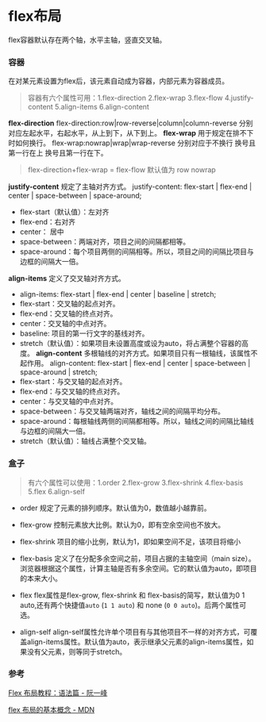 # flex布局

flex容器默认存在两个轴，水平主轴，竖直交叉轴。

### 容器

在对某元素设置为flex后，该元素自动成为容器，内部元素为容器成员。

> 容器有六个属性可用：1.flex-direction 2.flex-wrap 3.flex-flow 4.justify-content 5.align-items 6.align-content

**flex-direction**
flex-direction:row|row-reverse|column|column-reverse
分别对应左起水平，右起水平，从上到下，从下到上。
**flex-wrap**
用于规定在排不下时如何换行。
flex-wrap:nowrap|wrap|wrap-reverse
分别对应于不换行 换号且第一行在上 换号且第一行在下。

> flex-direction+flex-wrap = flex-flow
> 默认值为 row nowrap

**justify-content**
规定了主轴对齐方式。
justify-content: flex-start | flex-end | center | space-between | space-around;

- flex-start（默认值）：左对齐
- flex-end：右对齐
- center： 居中
- space-between：两端对齐，项目之间的间隔都相等。
- space-around：每个项目两侧的间隔相等。所以，项目之间的间隔比项目与边框的间隔大一倍。

**align-items**
定义了交叉轴对齐方式。

- align-items: flex-start | flex-end | center | baseline | stretch;
- flex-start：交叉轴的起点对齐。
- flex-end：交叉轴的终点对齐。
- center：交叉轴的中点对齐。
- baseline: 项目的第一行文字的基线对齐。
- stretch（默认值）：如果项目未设置高度或设为auto，将占满整个容器的高度。
  **align-content**
  多根轴线的对齐方式。如果项目只有一根轴线，该属性不起作用。
  align-content: flex-start | flex-end | center | space-between | space-around | stretch;
- flex-start：与交叉轴的起点对齐。
- flex-end：与交叉轴的终点对齐。
- center：与交叉轴的中点对齐。
- space-between：与交叉轴两端对齐，轴线之间的间隔平均分布。
- space-around：每根轴线两侧的间隔都相等。所以，轴线之间的间隔比轴线与边框的间隔大一倍。
- stretch（默认值）：轴线占满整个交叉轴。

### 盒子

> 有六个属性可以使用：1.order 2.flex-grow 3.flex-shrink 4.flex-basis 5.flex 6.align-self

- order
  规定了元素的排列顺序。默认值为0，数值越小越靠前。

- flex-grow
  控制元素放大比例。默认为0，即有空余空间也不放大。
- flex-shrink
  项目的缩小比例，默认为1，即如果空间不足，该项目将缩小
- flex-basis
  定义了在分配多余空间之前，项目占据的主轴空间（main size）。浏览器根据这个属性，计算主轴是否有多余空间。它的默认值为auto，即项目的本来大小。
- flex
  flex属性是flex-grow, flex-shrink 和 flex-basis的简写，默认值为0 1 auto,还有两个快捷值`auto` (`1 1 auto`) 和 none (`0 0 auto`)。后两个属性可选。
- align-self
  align-self属性允许单个项目有与其他项目不一样的对齐方式，可覆盖align-items属性。默认值为auto，表示继承父元素的align-items属性，如果没有父元素，则等同于stretch。

### 参考

[Flex 布局教程：语法篇 - 阮一峰 ](https://www.ruanyifeng.com/blog/2015/07/flex-grammar.html)

[flex 布局的基本概念 - MDN](https://developer.mozilla.org/zh-CN/docs/Web/CSS/CSS_Flexible_Box_Layout/Basic_Concepts_of_Flexbox)